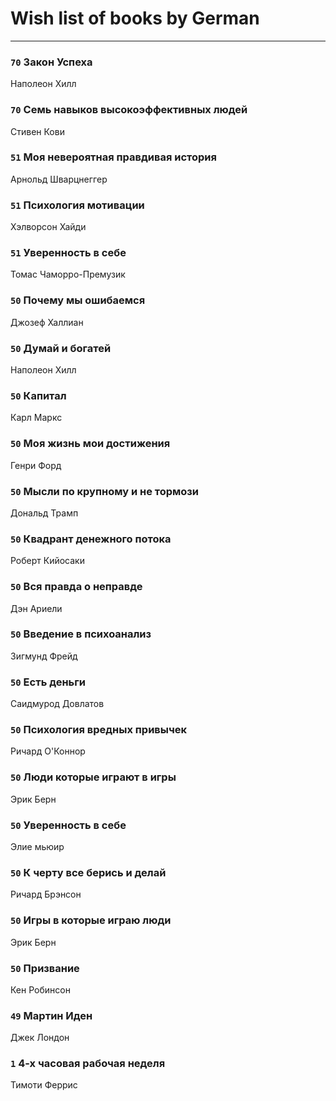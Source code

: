 # Wish list of books by German
---

### `70` Закон Успеха
Наполеон Хилл

### `70` Семь навыков высокоэффективных людей
Стивен Кови

### `51` Моя невероятная правдивая история
Арнольд Шварцнеггер

### `51` Психология мотивации
Хэлворсон Хайди

### `51` Уверенность в себе
Томас Чаморро-Премузик

### `50` Почему мы ошибаемся
Джозеф Халлиан

### `50` Думай и богатей
Наполеон Хилл

### `50` Капитал
Карл Маркс

### `50` Моя жизнь мои достижения
Генри Форд

### `50` Мысли по крупному и не тормози
Дональд Трамп

### `50` Квадрант денежного потока
Роберт Кийосаки

### `50` Вся правда о неправде
Дэн Ариели

### `50` Введение в психоанализ
Зигмунд Фрейд

### `50` Есть деньги
Саидмурод Довлатов

### `50` Психология вредных привычек
Ричард О'Коннор

### `50` Люди которые играют в игры
Эрик Берн

### `50` Уверенность в себе
Элие мьюир

### `50` К черту все берись и делай
Ричард Брэнсон

### `50` Игры в которые играю люди
Эрик Берн

### `50` Призвание
Кен Робинсон

### `49` Мартин Иден
Джек Лондон

### `1` 4-х часовая рабочая неделя
Тимоти Феррис

